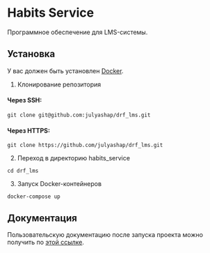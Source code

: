 # Habits Service
Программное обеспечение для LMS-системы.


## Установка
У вас должен быть установлен [Docker](https://docs.docker.com/engine/install/).

1. Клонирование репозитория 

#### Через SSH:
```git clone git@github.com:julyashap/drf_lms.git```

#### Через HTTPS:
```git clone https://github.com/julyashap/drf_lms.git```

2. Переход в директорию habits_service

```cd drf_lms```

3. Запуск Docker-контейнеров

```docker-compose up```


## Документация
Пользовательскую документацию после запуска проекта можно получить по [этой ссылке](http://127.0.0.1:8000/docs/swagger/).
